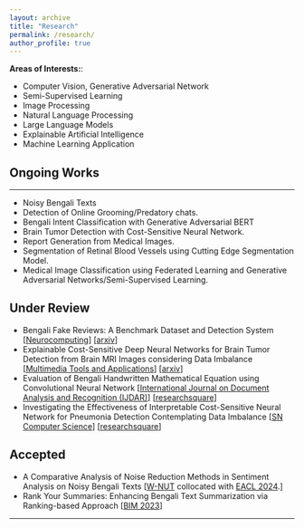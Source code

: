 ```yaml
---
layout: archive
title: "Research"
permalink: /research/
author_profile: true
---
```

<b>Areas of Interests:</b>:
* Computer Vision, Generative Adversarial Network
* Semi-Supervised Learning
* Image Processing
* Natural Language Processing
* Large Language Models
* Explainable Artificial Intelligence
* Machine Learning Application

## Ongoing Works
----------------
* Noisy Bengali Texts
* Detection of Online Grooming/Predatory chats.
* Bengali Intent Classification with Generative Adversarial BERT
* Brain Tumor Detection with Cost-Sensitive Neural Network.   
* Report Generation from Medical Images.
* Segmentation of Retinal Blood Vessels using Cutting Edge Segmentation Model.
* Medical Image Classification using Federated Learning and Generative Adversarial Networks/Semi-Supervised Learning.
  
## Under Review

* Bengali Fake Reviews: A Benchmark Dataset and Detection System [[Neurocomputing](https://www.sciencedirect.com/journal/neurocomputing)] [[arxiv](https://arxiv.org/abs/2308.01987)]
* Explainable Cost-Sensitive Deep Neural Networks for Brain Tumor Detection from Brain MRI Images considering Data Imbalance [[Multimedia Tools and Applications](https://www.springer.com/journal/11042)] [[arxiv](https://arxiv.org/abs/2308.00608)]
* Evaluation of Bengali Handwritten Mathematical Equation using Convolutional Neural Network [[International Journal on Document Analysis and Recognition (IJDAR)](https://www.springer.com/journal/10032)] [[researchsquare](https://www.researchsquare.com/article/rs-2553612/v1)]
* Investigating the Effectiveness of Interpretable Cost-Sensitive Neural Network for Pneumonia Detection Contemplating Data Imbalance [[SN Computer Science](https://www.springer.com/journal/42979)] [[researchsquare](https://www.researchsquare.com/article/rs-3047442/v1)]

## Accepted
* A Comparative Analysis of Noise Reduction Methods in Sentiment Analysis on Noisy Bengali Texts [[W-NUT](https://noisy-text.github.io/2024/) collocated with [EACL 2024](https://2024.eacl.org/).]
* Rank Your Summaries: Enhancing Bengali Text Summarization via Ranking-based Approach [[BIM 2023](https://confbim.com/)]

__________________________________________________
